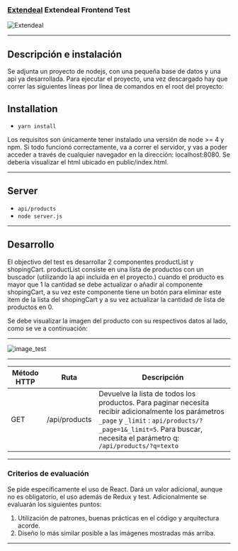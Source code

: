 ### [Extendeal](https://extendeal.com) Extendeal Frontend Test

![Extendeal](https://ar.extendeal.com/images/common/logo-extendeal.svg)

---

## Descripción e instalación

Se adjunta un proyecto de nodejs, con una pequeña base de datos y una api ya desarrollada. Para ejecutar el proyecto, una vez descargado hay que correr las siguientes líneas por línea de comandos en el root del proyecto:

## Installation

- `yarn install`

Los requisitos son únicamente tener instalado una versión de node >= 4 y npm. Si todo funcionó correctamente, va a correr el servidor, y vas a poder acceder a través de cualquier navegador en la dirección: localhost:8080. Se debería visualizar el html ubicado en public/index.html.

---

## Server

- `api/products`
- `node server.js`

---

## Desarrollo
El objectivo del test es desarrollar 2 componentes productList y shopingCart. productList consiste en una lista de productos con un buscador (utilizando la api incluida en el proyecto.) cuando el producto es mayor que 1 la cantidad se debe actualizar o añadir al componente shopingCart, a su vez este componente tiene un botón para eliminar este item de la lista del shopingCart y a su vez actualizar la cantidad de lista de productos en 0.

Se debe visualizar la imagen del producto con su respectivos datos al lado, como se ve a continuación:

---

![image_test](https://github.com/musoxvi/extendeal-frontend-test/images/extendeal_test.png)


---

| Método HTTP| Ruta| Descripción|
| ----- | ---- |  ---- |
| GET | /api/products | Devuelve la lista de todos los productos. Para paginar necesita recibir adicionalmente los parámetros `_page` y `_limit` : `api/products/?_page=1&_limit=5`. Para buscar, necesita el parámetro q: `/api/products/?q=texto` |


---

### Criterios de evaluación
Se pide específicamente el uso de React. Dará un valor adicional, aunque no es obligatorio, el uso además de Redux y test. Adicionalmente se evaluarán los siguientes puntos:

1. Utilización de patrones, buenas prácticas en el código y arquitectura acorde.
2. Diseño lo más similar posible a las imágenes mostradas más arriba.

---

